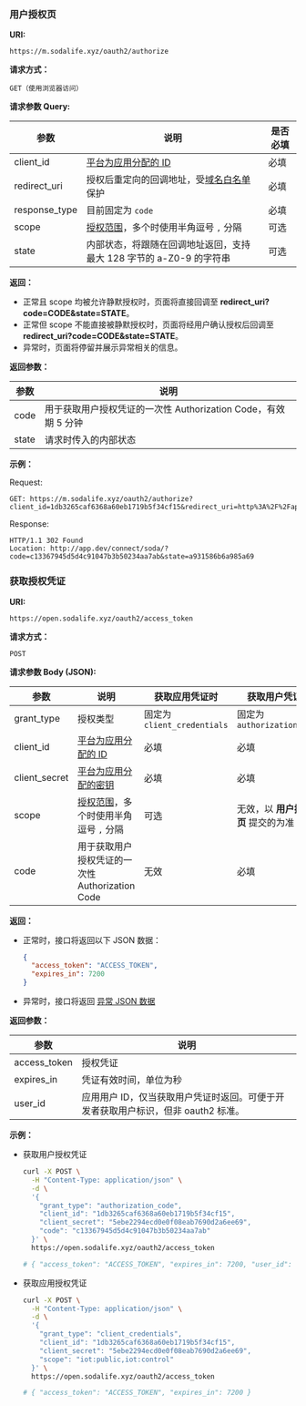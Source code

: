 ### 用户授权页

**URI:**

    https://m.sodalife.xyz/oauth2/authorize

**请求方式：**

    GET（使用浏览器访问）

**请求参数 Query:**

| 参数          | 说明                                                                | 是否必填 |
| ------------- | ------------------------------------------------------------------- | -------- |
| client_id     | [平台为应用分配的 ID](guide/client.md)                              | 必填     |
| redirect_uri  | 授权后重定向的回调地址，受[域名白名单](guide/client.md)保护         | 必填     |
| response_type | 目前固定为 `code`                                                   | 必填     |
| scope         | [授权范围](guide/auth.md?id=授权范围)，多个时使用半角逗号 `,` 分隔  | 可选     |
| state         | 内部状态，将跟随在回调地址返回，支持最大 128 字节的 a-Z0-9 的字符串 | 可选     |

**返回：**

- 正常且 scope 均被允许静默授权时，页面将直接回调至 **redirect_uri?code=CODE&state=STATE**。
- 正常但 scope 不能直接被静默授权时，页面将经用户确认授权后回调至 **redirect_uri?code=CODE&state=STATE**。
- 异常时，页面将停留并展示异常相关的信息。

**返回参数：**

| 参数  | 说明                                                           |
| ----- | -------------------------------------------------------------- |
| code  | 用于获取用户授权凭证的一次性 Authorization Code，有效期 5 分钟 |
| state | 请求时传入的内部状态                                           |

**示例：**

Request:

```http
GET: https://m.sodalife.xyz/oauth2/authorize?client_id=1db3265caf6368a60eb1719b5f34cf15&redirect_uri=http%3A%2F%2Fapp.dev%2Fconnect%2Fsoda%2F&response_type=code&scope=&state=a931586b6a985a69
```

Response:

```http
HTTP/1.1 302 Found
Location: http://app.dev/connect/soda/?code=c13367945d5d4c91047b3b50234aa7ab&state=a931586b6a985a69
```

### 获取授权凭证

**URI:**

    https://open.sodalife.xyz/oauth2/access_token

**请求方式：**

    POST

**请求参数 Body (JSON):**

| 参数          | 说明                                                               | 获取应用凭证时              | 获取用户凭证时                     |
| ------------- | ------------------------------------------------------------------ | --------------------------- | ---------------------------------- |
| grant_type    | 授权类型                                                           | 固定为 `client_credentials` | 固定为 `authorization_code`        |
| client_id     | [平台为应用分配的 ID](guide/client.md)                             | 必填                        | 必填                               |
| client_secret | [平台为应用分配的密钥](guide/client.md)                            | 必填                        | 必填                               |
| scope         | [授权范围](guide/auth.md?id=授权范围)，多个时使用半角逗号 `,` 分隔 | 可选                        | 无效，以 **用户授权页** 提交的为准 |
| code          | 用于获取用户授权凭证的一次性 Authorization Code                    | 无效                        | 必填                               |

**返回：**

- 正常时，接口将返回以下 JSON 数据：

  ```json
  {
    "access_token": "ACCESS_TOKEN",
    "expires_in": 7200
  }
  ```

- 异常时，接口将返回 [异常 JSON 数据](api/error.md?id=异常格式-json)

**返回参数：**

| 参数         | 说明                                                                              |
| ------------ | --------------------------------------------------------------------------------- |
| access_token | 授权凭证                                                                          |
| expires_in   | 凭证有效时间，单位为秒                                                            |
| user_id      | 应用用户 ID，仅当获取用户凭证时返回。可便于开发者获取用户标识，但非 oauth2 标准。 |

**示例：**

- 获取用户授权凭证

  ```bash
  curl -X POST \
    -H "Content-Type: application/json" \
    -d \
    '{
      "grant_type": "authorization_code",
      "client_id": "1db3265caf6368a60eb1719b5f34cf15",
      "client_secret": "5ebe2294ecd0e0f08eab7690d2a6ee69",
      "code": "c13367945d5d4c91047b3b50234aa7ab"
    }' \
    https://open.sodalife.xyz/oauth2/access_token

  # { "access_token": "ACCESS_TOKEN", "expires_in": 7200, "user_id": "1b9efbab658fbd15557cf1c43bb89ff2" }
  ```

- 获取应用授权凭证

  ```bash
  curl -X POST \
    -H "Content-Type: application/json" \
    -d \
    '{
      "grant_type": "client_credentials",
      "client_id": "1db3265caf6368a60eb1719b5f34cf15",
      "client_secret": "5ebe2294ecd0e0f08eab7690d2a6ee69",
      "scope": "iot:public,iot:control"
    }' \
    https://open.sodalife.xyz/oauth2/access_token

  # { "access_token": "ACCESS_TOKEN", "expires_in": 7200 }
  ```
